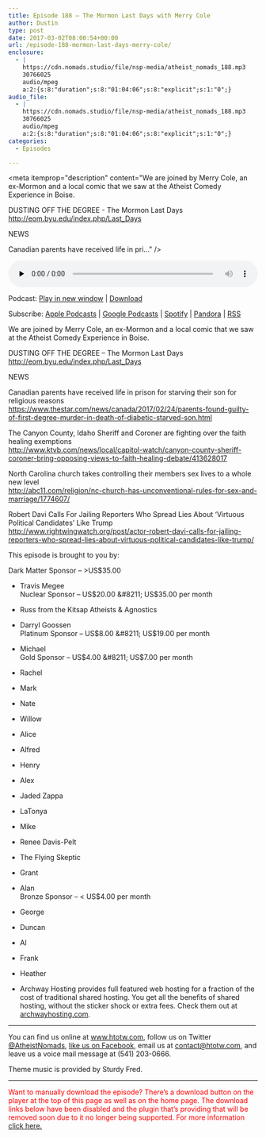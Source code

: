 ```yaml
---
title: ﻿Episode 188 – The Mormon Last Days with Merry Cole
author: Dustin
type: post
date: 2017-03-02T08:00:54+00:00
url: /﻿episode-188-mormon-last-days-merry-cole/
enclosure:
  - |
    https://cdn.nomads.studio/file/nsp-media/atheist_nomads_188.mp3
    30766025
    audio/mpeg
    a:2:{s:8:"duration";s:8:"01:04:06";s:8:"explicit";s:1:"0";}
audio_file:
  - |
    https://cdn.nomads.studio/file/nsp-media/atheist_nomads_188.mp3
    30766025
    audio/mpeg
    a:2:{s:8:"duration";s:8:"01:04:06";s:8:"explicit";s:1:"0";}
categories:
  - Episodes

---
```

<div itemscope itemtype="http://schema.org/AudioObject">
  <meta itemprop="name" content="﻿Episode 188 &#8211; The Mormon Last Days with Merry Cole" />
  
  <meta itemprop="uploadDate" content="2017-03-02T01:00:54-07:00" />
  
  <meta itemprop="encodingFormat" content="audio/mpeg" />
  
  <meta itemprop="duration" content="PT1H04M06S" />
  
  <meta itemprop="description" content="We are joined by Merry Cole, an ex-Mormon and a local comic that we saw at the Atheist Comedy Experience in Boise.

DUSTING OFF THE DEGREE - The Mormon Last Days
http://eom.byu.edu/index.php/Last_Days

NEWS

Canadian parents have received life in pri..." />
  
  <meta itemprop="contentUrl" content="https://dts.podtrac.com/redirect.mp3/cdn.nomads.studio/file/nsp-media/atheist_nomads_188.mp3" />
  
  <meta itemprop="contentSize" content="29.3" />
  </p> 
  
  <div class="powerpress_player" id="powerpress_player_8451">
    <audio class="wp-audio-shortcode" id="audio-1467-195" preload="none" style="width: 100%;" controls="controls"><source type="audio/mpeg" src="https://dts.podtrac.com/redirect.mp3/cdn.nomads.studio/file/nsp-media/atheist_nomads_188.mp3?_=195" /><a href="https://dts.podtrac.com/redirect.mp3/cdn.nomads.studio/file/nsp-media/atheist_nomads_188.mp3">https://dts.podtrac.com/redirect.mp3/cdn.nomads.studio/file/nsp-media/atheist_nomads_188.mp3</a></audio>
  </div>
</div>

<p class="powerpress_links powerpress_links_mp3">
  Podcast: <a href="https://dts.podtrac.com/redirect.mp3/cdn.nomads.studio/file/nsp-media/atheist_nomads_188.mp3" class="powerpress_link_pinw" target="_blank" title="Play in new window" onclick="return powerpress_pinw('https://htotw.com/?powerpress_pinw=1467-podcast');" rel="nofollow">Play in new window</a> | <a href="https://dts.podtrac.com/redirect.mp3/cdn.nomads.studio/file/nsp-media/atheist_nomads_188.mp3" class="powerpress_link_d" title="Download" rel="nofollow" download="atheist_nomads_188.mp3">Download</a>
</p>

<p class="powerpress_links powerpress_subscribe_links">
  Subscribe: <a href="https://podcasts.apple.com/us/podcast/humanists-take-on-the-world/id530050098?mt=2&ls=1" class="powerpress_link_subscribe powerpress_link_subscribe_itunes" target="_blank" title="Subscribe on Apple Podcasts" rel="nofollow">Apple Podcasts</a> | <a href="https://www.google.com/podcasts?feed=aHR0cDovL2F0aGVpc3Rub21hZHMubGlic3luLmNvbS9yc3M%3D" class="powerpress_link_subscribe powerpress_link_subscribe_googleplay" target="_blank" title="Subscribe on Google Podcasts" rel="nofollow">Google Podcasts</a> | <a href="https://open.spotify.com/show/3LzK2xZGike6Tc1GEMtMbr?si=LieN9SNuTpq96smuaUsH8A" class="powerpress_link_subscribe powerpress_link_subscribe_spotify" target="_blank" title="Subscribe on Spotify" rel="nofollow">Spotify</a> | <a href="https://www.pandora.com/podcast/atheist-nomads/PC:10122?corr=62071012&part=ug" class="powerpress_link_subscribe powerpress_link_subscribe_pandora" target="_blank" title="Subscribe on Pandora" rel="nofollow">Pandora</a> | <a href="https://htotw.com/feed/podcast/" class="powerpress_link_subscribe powerpress_link_subscribe_rss" target="_blank" title="Subscribe via RSS" rel="nofollow">RSS</a>
</p>

We are joined by Merry Cole, an ex-Mormon and a local comic that we saw at the Atheist Comedy Experience in Boise.

DUSTING OFF THE DEGREE &#8211; The Mormon Last Days  
<a href="http://eom.byu.edu/index.php/Last_Days" target="_blank" rel="noopener">http://eom.byu.edu/index.php/Last_Days</a>

NEWS

Canadian parents have received life in prison for starving their son for religious reasons  
<a href="https://www.thestar.com/news/canada/2017/02/24/parents-found-guilty-of-first-degree-murder-in-death-of-diabetic-starved-son.html" target="_blank" rel="noopener">https://www.thestar.com/news/canada/2017/02/24/parents-found-guilty-of-first-degree-murder-in-death-of-diabetic-starved-son.html</a>

The Canyon County, Idaho Sheriff and Coroner are fighting over the faith healing exemptions  
<a href="http://www.ktvb.com/news/local/capitol-watch/canyon-county-sheriff-coroner-bring-opposing-views-to-faith-healing-debate/413628017" target="_blank" rel="noopener">http://www.ktvb.com/news/local/capitol-watch/canyon-county-sheriff-coroner-bring-opposing-views-to-faith-healing-debate/413628017</a>

North Carolina church takes controlling their members sex lives to a whole new level  
<a href="http://abc11.com/religion/nc-church-has-unconventional-rules-for-sex-and-marriage/1774607/" target="_blank" rel="noopener">http://abc11.com/religion/nc-church-has-unconventional-rules-for-sex-and-marriage/1774607/</a>

Robert Davi Calls For Jailing Reporters Who Spread Lies About ‘Virtuous Political Candidates’ Like Trump  
<a href="http://www.rightwingwatch.org/post/actor-robert-davi-calls-for-jailing-reporters-who-spread-lies-about-virtuous-political-candidates-like-trump/" target="_blank" rel="noopener">http://www.rightwingwatch.org/post/actor-robert-davi-calls-for-jailing-reporters-who-spread-lies-about-virtuous-political-candidates-like-trump/</a>

This episode is brought to you by:

Dark Matter Sponsor &#8211; >US$35.00  
* Travis Megee  
Nuclear Sponsor &#8211; US$20.00 &#8211; US$35.00 per month  
* Russ from the Kitsap Atheists & Agnostics  
* Darryl Goossen  
Platinum Sponsor &#8211; US$8.00 &#8211; US$19.00 per month  
* Michael  
Gold Sponsor &#8211; US$4.00 &#8211; US$7.00 per month  
* Rachel  
* Mark  
* Nate  
* Willow  
* Alice  
* Alfred  
* Henry  
* Alex  
* Jaded Zappa  
* LaTonya  
* Mike  
* Renee Davis-Pelt  
* The Flying Skeptic  
* Grant  
* Alan  
Bronze Sponsor &#8211; < US$4.00 per month  
* George  
* Duncan  
* Al  
* Frank  
* Heather

* Archway Hosting provides full featured web hosting for a fraction of the cost of traditional shared hosting. You get all the benefits of shared hosting, without the sticker shock or extra fees. Check them out at <a href="http://archwayhosting.com/" target="_blank" rel="noopener">archwayhosting.com</a>.

<hr width="500" />

You can find us online at <a href="https://www.htotw.com/" target="_blank" rel="noopener">www.htotw.com</a>, follow us on Twitter <a href="https://twitter.com/AtheistNomads" target="_blank" rel="noopener">@AtheistNomads</a>, <a href="https://htotw.com/facebook" target="_blank" rel="noopener">like us on Facebook</a>, email us at <contact@htotw.com>, and leave us a voice mail message at (541) 203-0666.

Theme music is provided by Sturdy Fred.

* * *

<span style="color: #ff0000;">Want to manually download the episode? There&#8217;s a download button on the player at the top of this page as well as on the home page. The download links below have been disabled and the plugin that&#8217;s providing that will be removed soon due to it no longer being supported. For more information <a href="https://www.htotw.com/2017/old-feeds/">click here.</a></span>